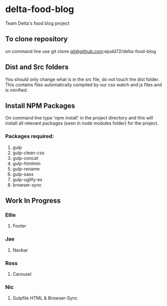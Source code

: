 # delta-food-blog
Team Delta's food blog project

## To clone repository
 on command line use git clone git@github.com:ejudd72/delta-food-blog 


## Dist and Src folders
You should only change what is in the src file, do not touch the dist folder. This contains files automatically compiled by our css watch and js files and is minified. 


## Install NPM Packages
On command line type 'npm install' in the project directory and this will install all relevant packages (seen in node modules folder) for the project.

### Packages required:
1. gulp
2. gulp-clean-css
3. gulp-concat
4. gulp-htmlmin
5. gulp-rename
6. gulp-sass
7. gulp-uglify-es
8. browser-sync

## Work In Progress
### Ellie
1. Footer

### Jae
1. Navbar 

### Ross
1. Carousel 

### Nic
1. Gulpfile HTML & Browser-Sync
